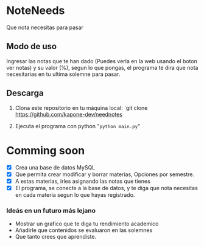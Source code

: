 # NoteNeeds
Que nota necesitas para pasar

## Modo de uso
Ingresar las notas que te han dado (Puedes verla en la web usando el boton ver notas) y su valor (%), segun lo que pongas, el programa te dira que nota necesitarias en tu ultima solemne para pasar.

## Descarga
1. Clona este repositorio en tu máquina local: `git clone https://github.com/kapone-dev/neednotes

2. Ejecuta el programa con python "```python main.py```"


# Comming soon
- [x] Crea una base de datos MySQL
- [x] Que permita crear modificar y borrar materias, Opciones por semestre.
- [x] A estas materias, irles asignando las notas que tienes
- [x] El programa, se conecte a la base de datos, y te diga que nota necesitas en cada materia segun lo que hayas registrado.

### Ideás en un futuro más lejano
- Mostrar un grafico que te diga tu rendimiento academico
- Añadirle que contenidos se evaluaron en las solemnes
- Que tanto crees que aprendiste.